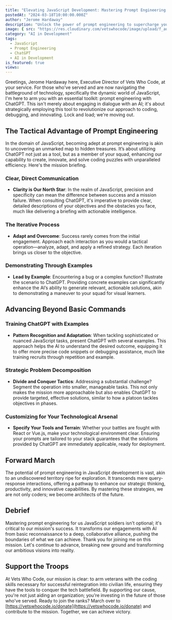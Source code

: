 ```yaml
---
title: "Elevating JavaScript Development: Mastering Prompt Engineering with ChatGPT"
postedAt: "2024-03-18T10:00:00.000Z"
author: "Jerome Hardaway"
description: "Unlock the power of prompt engineering to supercharge your JavaScript projects. Learn how to craft effective prompts for ChatGPT that enhance code quality, streamline workflows, and unlock innovative solutions."
image: { src: "https://res.cloudinary.com/vetswhocode/image/upload/f_auto,q_auto,g_auto/v1710798627/elevating-javascript-development-mastering-prompt-engineering-with-chatGPT_fdj63k.jpg" }
category: "AI in Development"
tags:
  - JavaScript
  - Prompt Engineering
  - ChatGPT
  - AI in Development
is_featured: true
views: 
---
```


Greetings, Jerome Hardaway here, Executive Director of Vets Who Code, at your service. For those who've served and are now navigating the battleground of technology, specifically the dynamic world of JavaScript, I'm here to arm you with an essential toolkit: prompt engineering with ChatGPT. This isn't merely about engaging in dialogue with an AI; it's about strategically employing this tool to revolutionize our approach to coding, debugging, and innovating. Lock and load; we're moving out.

## The Tactical Advantage of Prompt Engineering

In the domain of JavaScript, becoming adept at prompt engineering is akin to uncovering an unmarked map to hidden treasures. It’s about utilizing ChatGPT not just as a tool, but as a member of your squad, enhancing our capability to create, innovate, and solve coding puzzles with unparalleled efficiency. Here's the mission briefing.

### Clear, Direct Communication

- **Clarity is Our North Star**: In the realm of JavaScript, precision and specificity can mean the difference between success and a mission failure. When consulting ChatGPT, it's imperative to provide clear, detailed descriptions of your objectives and the obstacles you face, much like delivering a briefing with actionable intelligence.

### The Iterative Process

- **Adapt and Overcome**: Success rarely comes from the initial engagement. Approach each interaction as you would a tactical operation—analyze, adapt, and apply a refined strategy. Each iteration brings us closer to the objective.

### Demonstrating Through Examples

- **Lead by Example**: Encountering a bug or a complex function? Illustrate the scenario to ChatGPT. Providing concrete examples can significantly enhance the AI’s ability to generate relevant, actionable solutions, akin to demonstrating a maneuver to your squad for visual learners.

## Advancing Beyond Basic Commands

### Training ChatGPT with Examples

- **Pattern Recognition and Adaptation**: When tackling sophisticated or nuanced JavaScript tasks, present ChatGPT with several examples. This approach helps the AI to understand the desired outcome, equipping it to offer more precise code snippets or debugging assistance, much like training recruits through repetition and example.

### Strategic Problem Decomposition

- **Divide and Conquer Tactics**: Addressing a substantial challenge? Segment the operation into smaller, manageable tasks. This not only makes the mission more approachable but also enables ChatGPT to provide targeted, effective solutions, similar to how a platoon tackles objectives in phases.

### Customizing for Your Technological Arsenal

- **Specify Your Tools and Terrain**: Whether your battles are fought with React or Vue.js, make your technological environment clear. Ensuring your prompts are tailored to your stack guarantees that the solutions provided by ChatGPT are immediately applicable, ready for deployment.

## Forward March

The potential of prompt engineering in JavaScript development is vast, akin to an undiscovered territory ripe for exploration. It transcends mere query-response interactions, offering a pathway to enhance our strategic thinking, productivity, and innovative capabilities. By mastering these strategies, we are not only coders; we become architects of the future.

## Debrief

Mastering prompt engineering for us JavaScript soldiers isn't optional; it's critical to our mission's success. It transforms our engagements with AI from basic reconnaissance to a deep, collaborative alliance, pushing the boundaries of what we can achieve. Thank you for joining me on this mission. Let's continue to advance, breaking new ground and transforming our ambitious visions into reality.

## Support the Troops

At Vets Who Code, our mission is clear: to arm veterans with the coding skills necessary for successful reintegration into civilian life, ensuring they have the tools to conquer the tech battlefield. By supporting our cause, you're not just aiding an organization; you're investing in the future of those who've served. Ready to join the ranks? March over to [https://vetswhocode.io/donate](https://vetswhocode.io/donate) and contribute to the mission. Together, we can achieve victory.